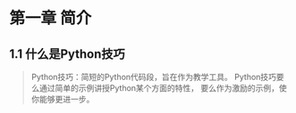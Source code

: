 # 第一章 简介

## 1.1 什么是Python技巧

> Python技巧：简短的Python代码段，旨在作为教学工具。
> Python技巧要么通过简单的示例讲授Python某个方面的特性，
> 要么作为激励的示例，使你能够更进一步。




